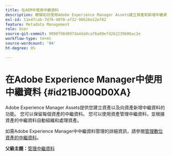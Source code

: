 ```yaml
---
title: 在AEM中使用中繼資料
description: 瞭解如何使用Adobe Experience Manager Assets建立資產和新增中繼資料。 從AEM Guides管理中繼資料。
exl-id: 51e4fcab-7d76-4070-af32-96626e12ef82
feature: Metadata Management
role: User
source-git-commit: 9898f98d897da4da9ca76a89efd262239606ac2e
workflow-type: tm+mt
source-wordcount: '94'
ht-degree: 0%

---
```


# 在Adobe Experience Manager中使用中繼資料 {#id21BJ00QD0XA}

Adobe Experience Manager Assets提供您建立資產以及向資產新增中繼資料的功能。 您可以保留每個資產的中繼資料。 您可以使用資產管理中繼資料，並根據資產的中繼資料自動組織和處理資產。

如需Adobe Experience Manager中中繼資料管理的詳細資訊，請參閱[管理數位資產的中繼資料](https://experienceleague.adobe.com/docs/experience-manager-65/assets/using/metadata.html?lang=zh-Hant)。

**父級主題：**&#x200B;[&#x200B;管理中繼資料](manage-metadata.md)
